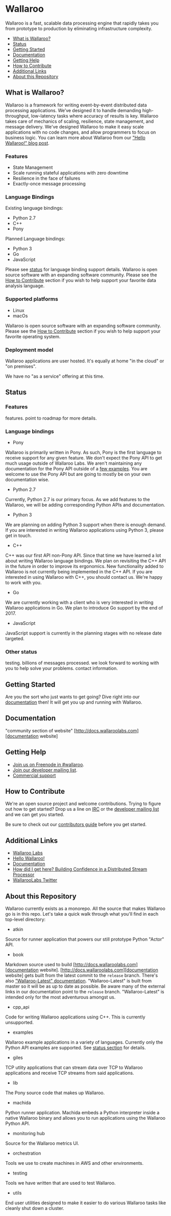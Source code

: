 # Wallaroo

Wallaroo is a fast, scalable data processing engine that rapidly takes you from prototype to production by eliminating infrastructure complexity.

- [What is Wallaroo?][what is wallaroo section]
- [Status][status section]
- [Getting Started][getting started section]
- [Documentation][documentation section]
- [Getting Help][getting help section]
- [How to Contribute][contribute section]
- [Additional Links](#additional-links)
- [About this Repository][about this repository section]

## What is Wallaroo?

Wallaroo is a framework for writing event-by-event distributed data processing applications. We’ve designed it to handle demanding high-throughput, low-latency tasks where accuracy of results is key. Wallaroo takes care of mechanics of scaling, resilience, state management, and message delivery. We've designed Wallaroo to make it easy scale applications with no code changes, and allow programmers to focus on business logic. You can learn more about Wallaroo from our ["Hello Wallaroo!" blog post][hello wallaroo post].

### Features

- State Management
- Scale running stateful applications with zero downtime
- Resilience in the face of failures
- Exactly-once message processing

### Language Bindings

Existing language bindings: 

- Python 2.7
- C++
- Pony


Planned Language bindings:

- Python 3
- Go
- JavaScript

Please see [status][status section] for language binding support details. Wallaroo is open source software with an expanding software community. Please see the [How to Contribute][contribute section] section if you wish to help support your favorite data analysis language.

### Supported platforms

- Linux
- macOs

Wallaroo is open source software with an expanding software community. Please see the [How to Contribute][contribute section] section if you wish to help support your favorite operating system.

### Deployment model

Wallaroo applications are user hosted. It's equally at home "in the cloud" or "on premises".

We have no "as a service" offering at this time. 

## Status

### Features

features. 
point to roadmap for more details.

### Language bindings

- Pony

Wallaroo is primarily written in Pony. As such, Pony is the first language to receive support for any given feature. We don't expect the Pony API to get much usage outside of Wallaroo Labs. We aren't maintaining any documentation for the Pony API outside of a [few examples][pony examples]. You are welcome to use the Pony API but are going to mostly be on your own documentation wise.

- Python 2.7

Currently, Python 2.7 is our primary focus. As we add features to the Wallaroo, we will be adding corresponding Python APIs and documentation.

- Python 3

We are planning on adding Python 3 support when there is enough demand. If you are interested in writing Wallaroo applications using Python 3, please get in touch.

- C++

C++ was our first API non-Pony API. Since that time we have learned a lot about writing Wallaroo language bindings. We plan on revisiting the C++ API in the future in order to improve its ergonomics. New functionality added to Wallaroo is not currently being implemented in the C++ API. If you are interested in using Wallaroo with C++, you should contact us. We're happy to work with you.

- Go

We are currently working with a client who is very interested in writing Wallaroo applications in Go. We plan to introduce Go support by the end of 2017. 

- JavaScript 

JavaScript support is currently in the planning stages with no release date targeted. 

### Other status

testing. 
billions of messages processed. 
we look forward to working with you to help solve your problems.
contact information.

## Getting Started

Are you the sort who just wants to get going? Dive right into our [documentation](http://docs.wallaroolabs.com) then! It will get you up and running with Wallaroo.

## Documentation

"community section of website"
[http://docs.wallaroolabs.com][documentation website]

## Getting Help

- [Join us on Freenode in #wallaroo][IRC]. 
- [Join our developer mailing list][developer mailing list].
- [Commercial support](mailto:hello@wallaroolabs.com)

## How to Contribute

We're an open source project and welcome contributions. Trying to figure out how to get started? Drop us a line on [IRC][IRC] or the [developer mailing list][developer mailing list] and we can get you started.

Be sure to check out our [contributors guide][contributors guide] before you get started.

## Additional Links

- [Wallaroo Labs][wallaroo labs website]
- [Hello Wallaroo!][hello wallaroo post]
- [Documentation][documentation website]
- [How did I get here? Building Confidence in a Distributed Stream Processor][how did i get here video]
- [WallarooLabs Twitter][twitter]

## About this Repository

Wallaroo currently exists as a monorepo. All the source that makes Wallaroo go is in this repo. Let's take a quick walk through what you'll find in each top-level directory:

- atkin

Source for runner application that powers our still prototype Python "Actor" API.

- book

Markdown source used to build [http://docs.wallaroolabs.com][documentation website]. [http://docs.wallaroolabs.com][documentation website] gets built from the latest commit to the `release` branch. There's also ["Wallaroo-Latest" documentation][unstable documentation website]. "Wallaroo-Latest" is built from master so it will be as up to date as possible. Be aware many of the external links in our documentation point to the `release` branch. "Wallaroo-Latest" is intended only for the most adventurous amongst us.

- cpp_api

Code for writing Wallaroo applications using C++. This is currently unsupported.

- examples

Wallaroo example applications in a variety of languages. Currently only the Python API examples are supported. See [status section][status section] for details.

- giles

TCP utlity applications that can stream data over TCP to Wallaroo applications and receive TCP streams from said applications. 

- lib

The Pony source code that makes up Wallaroo.

- machida

Python runner application. Machida embeds a Python interpreter inside a native Wallaroo binary and allows you to run applications using the Wallaroo Python API.

- monitoring hub

Source for the Wallaroo metrics UI.

- orchestration

Tools we use to create machines in AWS and other environments.

- testing

Tools we have written that are used to test Wallaroo.

- utils

End user utilities designed to make it easier to do various Wallaroo tasks like cleanly shut down a cluster.

[what is wallaroo section]: #what-is-wallaroo
[status section]: #status
[getting started section]: #getting-started
[documentation section]: #documentation
[getting help section]: #getting-help
[contribute section]: #how-to-contribute
[about this repository section]: #about-this-repository 

[hello wallaroo post]: https://blog.wallaroolabs.com/2017/03/hello-wallaroo/
[documentation website]: http://docs.wallaroolabs.com
[unstable documentation website]: https://www.gitbook.com/book/wallaroo-labs/wallaroo-latest/details
[IRC]: https://webchat.oftc.net/?channels=wallaroo
[developer mailing list]: https://groups.io/g/wallaroo
[contributors guide]: CONTRIBUTING.md
[pony examples]: pony/examples
[wallaroo labs website]: https://www.wallaroolabs.com
[how did i get here video]: https://www.youtube.com/watch?v=6MsPDtpe2tg
[twitter]: https://www.twitter.com/wallaroolabs
